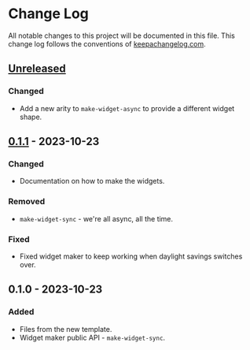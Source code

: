 # Change Log
All notable changes to this project will be documented in this file. This change log follows the conventions of [keepachangelog.com](http://keepachangelog.com/).

## [Unreleased]
### Changed
- Add a new arity to `make-widget-async` to provide a different widget shape.

## [0.1.1] - 2023-10-23
### Changed
- Documentation on how to make the widgets.

### Removed
- `make-widget-sync` - we're all async, all the time.

### Fixed
- Fixed widget maker to keep working when daylight savings switches over.

## 0.1.0 - 2023-10-23
### Added
- Files from the new template.
- Widget maker public API - `make-widget-sync`.

[Unreleased]: https://github.com/freergit/brave-clojure/compare/0.1.1...HEAD
[0.1.1]: https://github.com/freergit/brave-clojure/compare/0.1.0...0.1.1
